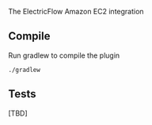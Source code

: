The ElectricFlow Amazon EC2 integration

## Compile ##

Run gradlew to compile the plugin

`./gradlew`

## Tests ##
[TBD]
